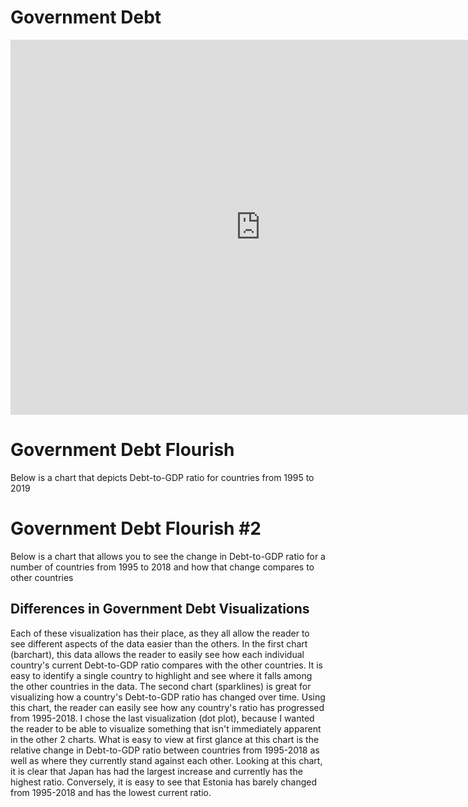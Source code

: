 # Government Debt
<iframe src="https://data.oecd.org/chart/61PN" width="800" height="600" style="border: 0" mozallowfullscreen="true" webkitallowfullscreen="true" allowfullscreen="true"><a href="https://data.oecd.org/chart/61PN" target="_blank">OECD Chart: General government debt, Total, % of GDP, Annual, 2018</a></iframe>

# Government Debt Flourish
Below is a chart that depicts Debt-to-GDP ratio for countries from 1995 to 2019 

<div class="flourish-embed flourish-chart" data-src="visualisation/3189245" data-url="https://flo.uri.sh/visualisation/3189245/embed"><script src="https://public.flourish.studio/resources/embed.js"></script></div>

# Government Debt Flourish #2

Below is a chart that allows you to see the change in Debt-to-GDP ratio for a number of countries from 1995 to 2018 and how that change compares to other countries

<div class="flourish-embed flourish-scatter" data-src="visualisation/3189679" data-url="https://flo.uri.sh/visualisation/3189679/embed"><script src="https://public.flourish.studio/resources/embed.js"></script></div>

## Differences in Government Debt Visualizations

Each of these visualization has their place, as they all allow the reader to see different aspects of the data easier than the others.  In the first chart (barchart), this data allows the reader to easily see how each individual country's current Debt-to-GDP ratio compares with the other countries.  It is easy to identify a single country to highlight and see where it falls among the other countries in the data.  The second chart (sparklines) is great for visualizing how a country's Debt-to-GDP ratio has changed over time.  Using this chart, the reader can easily see how any country's ratio has progressed from 1995-2018.  I chose the last visualization (dot plot), because I wanted the reader to be able to visualize something that isn't immediately apparent in the other 2 charts.  What is easy to view at first glance at this chart is the relative change in Debt-to-GDP ratio between countries from 1995-2018 as well as where they currently stand against each other.  Looking at this chart, it is clear that Japan has had the largest increase and currently has the highest ratio.  Conversely, it is easy to see that Estonia has barely changed from 1995-2018 and has the lowest current ratio.
